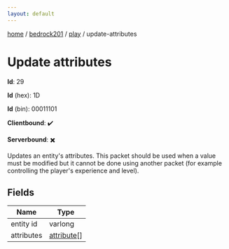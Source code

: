 ```yaml
---
layout: default
---
```


[home](/)  /  [bedrock201](/protocol/bedrock201)  /  [play](/protocol/bedrock201/play)  /  update-attributes

# Update attributes

**Id**: 29

**Id** (hex): 1D

**Id** (bin): 00011101

**Clientbound**: ✔️

**Serverbound**: ✖️

Updates an entity's attributes. This packet should be used when a value must be modified but it cannot be done using another packet (for example controlling the player's experience and level).

## Fields

Name | Type
---|---
entity id | varlong
attributes | [attribute](/protocol/bedrock201/types/attribute)[]
